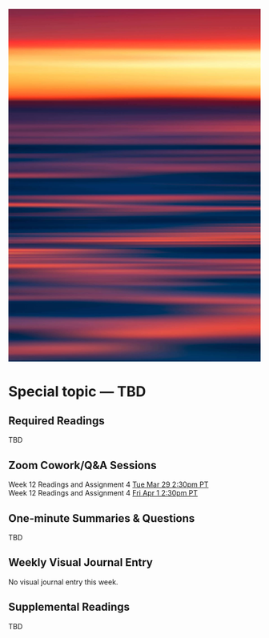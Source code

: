 ![Abstract Image](images/dave-hoefler-vl2uAIdBWJ8-unsplash.jpg ':class=banner-image')

# Special topic — TBD

## Required Readings  
TBD

## Zoom Cowork/Q&A Sessions
Week 12 Readings and Assignment 4 <span class='badge'> [Tue Mar 29 2:30pm PT](https://www.timeanddate.com/worldclock/fixedtime.html?msg=CMPT-363+Zoom+Cowork+and+Q%26A&iso=20220329T1430&p1=256&am=50)</span>  
Week 12 Readings and Assignment 4 <span class='badge'> [Fri Apr 1 2:30pm PT](https://www.timeanddate.com/worldclock/fixedtime.html?msg=CMPT-363+Zoom+Cowork+and+Q%26A&iso=20220401T1430&p1=256&am=50)</span>  

## One-minute Summaries & Questions
TBD

<h2> Weekly Visual Journal Entry </h2>

No visual journal entry this week.

## Supplemental Readings  
TBD
